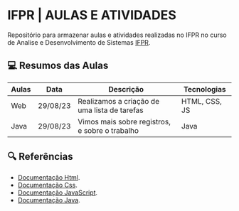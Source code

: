 
# IFPR | AULAS E ATIVIDADES

Repositório para armazenar aulas e atividades realizadas no IFPR no curso de Analise e Desenvolvimento de Sistemas [IFPR](https://ifpr.edu.br/cascavel/).


## 💻 Resumos das Aulas

|  Aulas  |  Data  |  Descrição  |  Tecnologias  |
|---------|--------|-------------|---------------|
|  Web | 29/08/23 | Realizamos a criação de uma lista de tarefas |  HTML, CSS, JS  |
| Java | 29/08/23 | Vimos mais sobre registros, e sobre o trabalho | Java |



## 🔍 Referências
- [Documentação Html](https://developer.mozilla.org/pt-BR/docs/Web/HTML).
- [Documentação Css](https://developer.mozilla.org/pt-BR/docs/Web/Css).
- [Documentação JavaScript](https://developer.mozilla.org/pt-BR/docs/Web/javascript).
- [Documentação Java](https://docs.oracle.com/en/java/).

